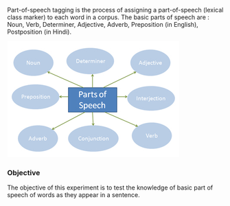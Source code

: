 Part-of-speech tagging is the process of assigning a part-of-speech (lexical class marker) to each word in a corpus. The basic parts of speech are : Noun, Verb, Determiner, Adjective, Adverb, Preposition (in English), Postposition (in Hindi).


<img src="images/a.jpg">


<br/>

### Objective


The objective of this experiment is to test the knowledge of basic part of speech of words as they appear in a sentence.